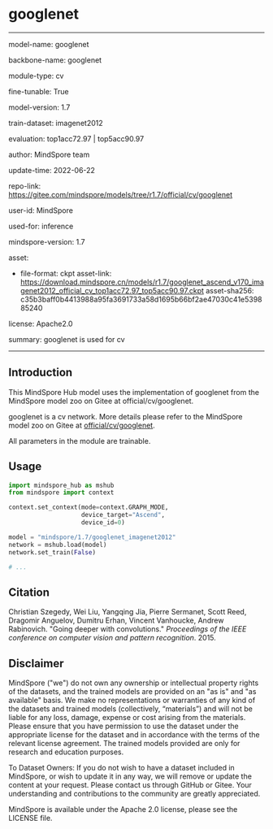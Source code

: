 # googlenet

---

model-name: googlenet

backbone-name: googlenet

module-type: cv

fine-tunable: True

model-version: 1.7

train-dataset: imagenet2012

evaluation: top1acc72.97 | top5acc90.97

author: MindSpore team

update-time: 2022-06-22

repo-link: <https://gitee.com/mindspore/models/tree/r1.7/official/cv/googlenet>

user-id: MindSpore

used-for: inference

mindspore-version: 1.7

asset:

-
    file-format: ckpt
    asset-link: <https://download.mindspore.cn/models/r1.7/googlenet_ascend_v170_imagenet2012_official_cv_top1acc72.97_top5acc90.97.ckpt>
    asset-sha256: c35b3baff0b4413988a95fa3691733a58d1695b66bf2ae47030c41e539885240

license: Apache2.0

summary: googlenet is used for cv

---

## Introduction

This MindSpore Hub model uses the implementation of googlenet from the MindSpore model zoo on Gitee at official/cv/googlenet.

googlenet is a cv network. More details please refer to the MindSpore model zoo on Gitee at [official/cv/googlenet](https://gitee.com/mindspore/models/blob/r1.7/official/cv/googlenet/README.md).

All parameters in the module are trainable.

## Usage

```python
import mindspore_hub as mshub
from mindspore import context

context.set_context(mode=context.GRAPH_MODE,
                    device_target="Ascend",
                    device_id=0)

model = "mindspore/1.7/googlenet_imagenet2012"
network = mshub.load(model)
network.set_train(False)

# ...
```

## Citation

Christian Szegedy, Wei Liu, Yangqing Jia, Pierre Sermanet, Scott Reed, Dragomir Anguelov, Dumitru Erhan, Vincent Vanhoucke, Andrew Rabinovich. "Going deeper with convolutions." *Proceedings of the IEEE conference on computer vision and pattern recognition*. 2015.

## Disclaimer

MindSpore ("we") do not own any ownership or intellectual property rights of the datasets, and the trained models are provided on an "as is" and "as available" basis. We make no representations or warranties of any kind of the datasets and trained models (collectively, “materials”) and will not be liable for any loss, damage, expense or cost arising from the materials. Please ensure that you have permission to use the dataset under the appropriate license for the dataset and in accordance with the terms of the relevant license agreement. The trained models provided are only for research and education purposes.

To Dataset Owners: If you do not wish to have a dataset included in MindSpore, or wish to update it in any way, we will remove or update the content at your request. Please contact us through GitHub or Gitee. Your understanding and contributions to the community are greatly appreciated.

MindSpore is available under the Apache 2.0 license, please see the LICENSE file.
